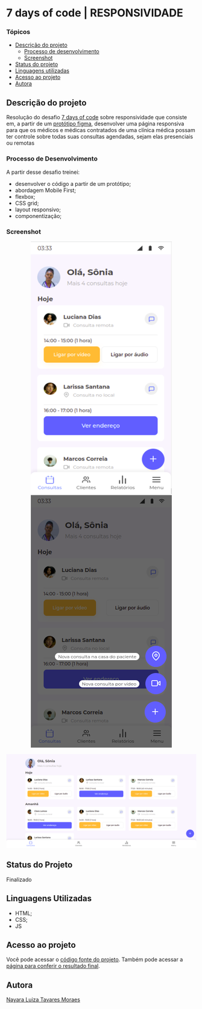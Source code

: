 # 7 days of code | RESPONSIVIDADE

### Tópicos

- [Descrição do projeto](#descrição-do-projeto)
    - [Processo de desenvolvimento](#processo-de-desenvolvimento)
    - [Screenshot](#screenshot)
- [Status do projeto](#status-do-projeto)
- [Linguagens utilizadas](#linguagens-utilizadas) 
- [Acesso ao projeto](#acesso-ao-projeto)
- [Autora](#autora)

## Descrição do projeto

Resolução do desafio [7 days of code](https://7daysofcode.io/) sobre responsividade que consiste em, a partir de um [protótipo figma](https://www.figma.com/file/4OjHFmeHAgfX2JpRymOeA0/7days---Responsividade?node-id=0%3A1), desenvolver uma página responsiva para que os médicos e médicas contratados de uma clínica médica possam ter controle sobre todas suas consultas agendadas, sejam elas presenciais ou remotas 

### Processo de Desenvolvimento
A partir desse desafio treinei: 
* desenvolver o código a partir de um protótipo;
* abordagem Mobile First;
* flexbox;
* CSS grid;
* layout responsivo;
* componentização;

### Screenshot
<div align="center">
  <img src="./screenshot-mobile.png" alt="Layout mobile">
  <img src="./screenshot-mobile-active.png" alt="Layout mobile menu ativo">
</div>


![screenshot desktop layout](./screenshot-desktop.png)

## Status do Projeto
Finalizado

## Linguagens Utilizadas
* HTML;
* CSS;
* JS

## Acesso ao projeto
Você pode acessar o [código fonte do projeto](https://github.com/nalutm/seven-days-of-code/tree/main/responsividade). Também pode acessar a [página para conferir o resultado final](https://seven-days-of-code-henna.vercel.app/).

## Autora
[Nayara Luiza Tavares Moraes](https://github.com/nalutm)